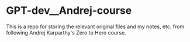 # GPT-dev__Andrej-course
This is a repo for storing the relevant original files and my notes, etc. from following Andrej Karparthy's Zero to Hero course.
